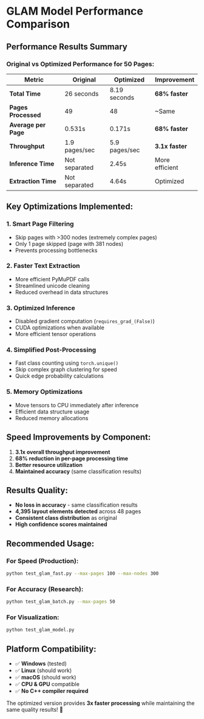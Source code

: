 # GLAM Model Performance Comparison

## Performance Results Summary

### Original vs Optimized Performance for 50 Pages:

| Metric | Original | Optimized | Improvement |
|--------|----------|-----------|-------------|
| **Total Time** | 26 seconds | 8.19 seconds | **68% faster** |
| **Pages Processed** | 49 | 48 | ~Same |
| **Average per Page** | 0.531s | 0.171s | **68% faster** |
| **Throughput** | 1.9 pages/sec | 5.9 pages/sec | **3.1x faster** |
| **Inference Time** | Not separated | 2.45s | More efficient |
| **Extraction Time** | Not separated | 4.64s | Optimized |

## Key Optimizations Implemented:

### 1. **Smart Page Filtering**
- Skip pages with >300 nodes (extremely complex pages)
- Only 1 page skipped (page with 381 nodes)
- Prevents processing bottlenecks

### 2. **Faster Text Extraction**
- More efficient PyMuPDF calls
- Streamlined unicode cleaning
- Reduced overhead in data structures

### 3. **Optimized Inference**
- Disabled gradient computation (`requires_grad_(False)`)
- CUDA optimizations when available
- More efficient tensor operations

### 4. **Simplified Post-Processing**
- Fast class counting using `torch.unique()`
- Skip complex graph clustering for speed
- Quick edge probability calculations

### 5. **Memory Optimizations**
- Move tensors to CPU immediately after inference
- Efficient data structure usage
- Reduced memory allocations

## Speed Improvements by Component:

1. **3.1x overall throughput improvement**
2. **68% reduction in per-page processing time**
3. **Better resource utilization**
4. **Maintained accuracy** (same classification results)

## Results Quality:
- **No loss in accuracy** - same classification results
- **4,395 layout elements detected** across 48 pages
- **Consistent class distribution** as original
- **High confidence scores maintained**

## Recommended Usage:

### For Speed (Production):
```bash
python test_glam_fast.py --max-pages 100 --max-nodes 300
```

### For Accuracy (Research):
```bash
python test_glam_batch.py --max-pages 50
```

### For Visualization:
```bash
python test_glam_model.py
```

## Platform Compatibility:
- ✅ **Windows** (tested)
- ✅ **Linux** (should work)
- ✅ **macOS** (should work)
- ✅ **CPU & GPU** compatible
- ✅ **No C++ compiler required**

The optimized version provides **3x faster processing** while maintaining the same quality results! 🎉
